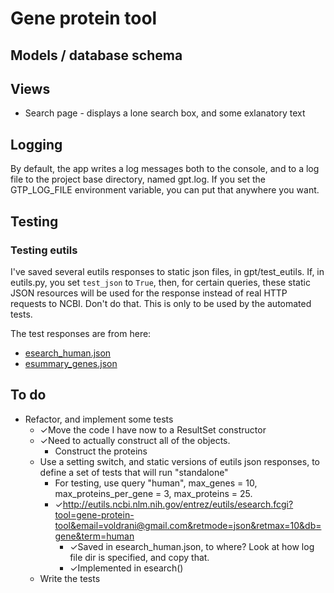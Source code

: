 # Gene protein tool

## Models / database schema


## Views

* Search page - displays a lone search box, and some exlanatory text


## Logging

By default, the app writes a log messages both to the console, and to a
log file to the project base directory, named gpt.log.
If you set the GTP_LOG_FILE environment variable, you can put that anywhere you want.


## Testing


### Testing eutils

I've saved several eutils responses to static json files, in gpt/test_eutils.
If, in eutils.py, you set `test_json` to `True`, then, for certain queries,
these static JSON resources will be used for the response instead of real HTTP requests
to NCBI.  Don't do that.  This is only to be used by the automated tests.

The test responses are from here:

* [esearch_human.json](http://eutils.ncbi.nlm.nih.gov/entrez/eutils/esearch.fcgi?tool=gene-protein-tool&email=voldrani@gmail.com&retmode=json&retmax=10&db=gene&term=human)
* [esummary_genes.json](http://eutils.ncbi.nlm.nih.gov/entrez/eutils/esummary.fcgi?tool=gene-protein-tool&email=voldrani@gmail.com&retmode=json&db=gene&id=106099058,106099000,106098772,106098764,106098726,106098694,106098364,106098298,106098248,106098126)


## To do

* Refactor, and implement some tests
    * ✓Move the code I have now to a ResultSet constructor
    * ✓Need to actually construct all of the objects.
        * Construct the proteins
    * Use a setting switch, and static versions of eutils json responses, to
      define a set of tests that will run "standalone"
        * For testing, use query "human", max_genes = 10, max_proteins_per_gene = 3,
          max_proteins = 25.
        * ✓http://eutils.ncbi.nlm.nih.gov/entrez/eutils/esearch.fcgi?tool=gene-protein-tool&email=voldrani@gmail.com&retmode=json&retmax=10&db=gene&term=human
            - ✓Saved in esearch_human.json,
              to where? Look at how log file dir is specified, and copy that.
            - ✓Implemented in esearch()
    * Write the tests

